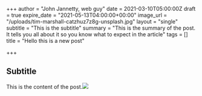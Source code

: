 +++
author = "John Jannetty, web guy"
date = 2021-03-10T05:00:00Z
draft = true
expire_date = "2021-05-13T04:00:00+00:00"
image_url = "/uploads/tim-marshall-catzhuz7z8g-unsplash.jpg"
layout = "single"
subtitle = "This is the subtitle"
summary = "This is the summary of the post. It tells you all about it so you know what to expect in the article"
tags = []
title = "Hello this is a new post"

+++
## Subtitle

This is the content of the post.![](/uploads/dsc_0275.JPG)